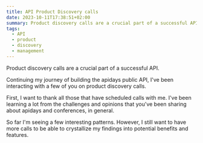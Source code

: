 ```yaml
---
title: API Product Discovery calls
date: 2023-10-11T17:38:51+02:00
summary: Product discovery calls are a crucial part of a successful API.
tags:
  - API
  - product
  - discovery
  - management
---
```

Product discovery calls are a crucial part of a successful API.  
  
Continuing my journey of building the apidays public API, I've been interacting with a few of you on product discovery calls.

First, I want to thank all those that have scheduled calls with me. I've been learning a lot from the challenges and opinions that you've been sharing about apidays and conferences, in general.

So far I'm seeing a few interesting patterns. However, I still want to have more calls to be able to crystallize my findings into potential benefits and features.